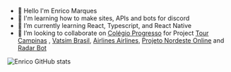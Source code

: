 - 👋 Hello I'm Enrico Marques
- 👀 I'm learning how to make sites, APIs and bots for discord
- 🌱 I’m currently learning  React, Typescript, and React Native
- 💞️ I’m looking to collaborate on [Colégio Progresso](https://www.colegioprogresso.com.br) for Project [Tour Campinas](https://tourcampinas.com.br) , [Vatsim Brasil](https://vatsim.com.br/), [Airlines Airlines](https://airlinesairlines.ml/), [Projeto Nordeste Online](https://nordesteonline.ml/) and [Radar Bot](https://radarbot.xyz)


<!---
Enrico1108/Enrico1108 is a ✨ special ✨ repository because its `README.md` (this file) appears on your GitHub profile.
You can click the Preview link to take a look at your changes.
--->
![Enrico GitHub stats](https://github-readme-stats.vercel.app/api?username=enrico1108&show_icons=true&theme=dracula)

<img src="https://img.shields.io/badge/Android-3DDC84?style=for-the-badge&logo=android&logoColor=white" alt="">
<img src="https://img.shields.io/badge/JavaScript-323330?style=for-the-badge&logo=javascript&logoColor=F7DF1E" alt="">
<img src="https://img.shields.io/badge/TypeScript-007ACC?style=for-the-badge&logo=typescript&logoColor=white" alt="">
<img src="https://img.shields.io/badge/Express.js-404D59?style=for-the-badge" alt="">
<img src="https://img.shields.io/badge/React-20232A?style=for-the-badge&logo=react&logoColor=61DAFB" alt="">
<img src="https://img.shields.io/badge/React_Native-20232A?style=for-the-badge&logo=react&logoColor=61DAFB" alt="">
<img src="https://img.shields.io/badge/Laravel-FF2D20?style=for-the-badge&logo=laravel&logoColor=white" alt=""><img src="https://img.shields.io/badge/MySQL-00000F?style=for-the-badge&logo=mysql&logoColor=white" alt="">
